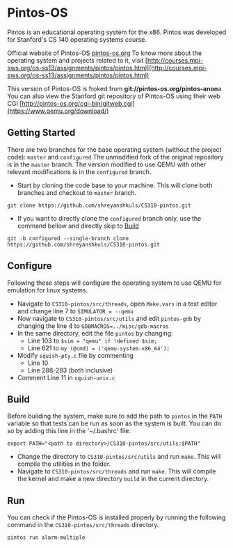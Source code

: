 # Pintos-OS
Pintos is an educational operating system for the x86. Pintos was developed for Stanford's CS 140 operating systems course.

Official website of Pintos-OS [pintos-os.org](pintos-os.org)
To know more about the operating system and projects related to it, visit [http://courses.mpi-sws.org/os-ss13/assignments/pintos/pintos.html](http://courses.mpi-sws.org/os-ss13/assignments/pintos/pintos.html)

This version of Pintos-OS is froked from **git://pintos-os.org/pintos-anon**a
You can also view the Stanford git repository of Pintos-OS using their web CGI [http://pintos-os.org/cgi-bin/gitweb.cgi](https://www.qemu.org/download/)

## Getting Started
There are two branches for the base operating system (without the project code): `master` and `configured`
The unmodified fork of the original repository is in the `master` branch.
The version modified to use QEMU with other relevant modifications is in the `configured` branch.

* Start by cloning the code base to your machine. This will clone both branches and checkout to `master` branch. 
```
git clone https://github.com/shreyanshkuls/CS310-pintos.git
```

* If you want to directly clone the `configured` branch only, use the command bellow and directly skip to [Build](#build)
```
git -b configured --single-branch clone https://github.com/shreyanshkuls/CS310-pintos.git
```

## Configure
Following these steps will configure the operating system to use QEMU for emulation for linux systems.

* Navigate to `CS310-pintos/src/threads`, open `Make.vars` in a text editor and change line 7 to `SIMULATOR = --qemu`
* Now navigate to `CS310-pintos/src/utils` and edit `pintos-gdb` by changing the line 4 to `GDBMACROS=../misc/gdb-macros`
* In the same directory, edit the file `pintos` by changing:
	- Line 103 to `$sim = "qemu" if !defined $sim;`
	- Line 621 to `my (@cmd) = ('qemu-system-x86_64');`
* Modify `squish-pty.c` file by commenting
	- Line 10
	- Line 288-293 (both inclusive)
* Comment Line 11 in `squish-unix.c`

## Build
Before building the system, make sure to add the path to `pintos` in the `PATH` variable so that tests can be run as soon as the system is built. You can do so by adding this line in the '~/.bashrc' file.
```
export PATH="<path to directory>/CS310-pintos/src/utils:$PATH"
```

* Change the directory to `CS310-pintos/src/utils` and run `make`. This will compile the utilities in the folder.
* Navigate to `CS310-pintos/src/threads` and run `make`. This will compile the kernel and make a new directory `build` in the current directory.

## Run
You can check if the Pintos-OS is installed properly by running the following command in the `CS310-pintos/src/threads` directory.
```
pintos run alarm-multiple
```

